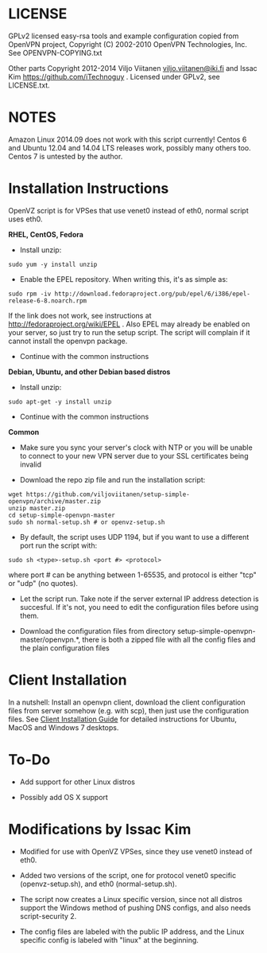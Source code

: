 LICENSE
=======

GPLv2 licensed easy-rsa tools and example configuration copied
from OpenVPN project, Copyright (C) 2002-2010 OpenVPN Technologies, Inc.
See OPENVPN-COPYING.txt

Other parts Copyright 2012-2014 Viljo Viitanen <viljo.viitanen@iki.fi>
and Issac Kim https://github.com/iTechnoguy .
Licensed under GPLv2, see LICENSE.txt.

NOTES
=====

Amazon Linux 2014.09 does not work with this script currently! Centos 6 and Ubuntu 12.04 and 14.04 LTS releases work, possibly many others too. Centos 7 is untested by the author.

Installation Instructions
=========================
OpenVZ script is for VPSes that use venet0 instead of eth0, normal script uses eth0.

**RHEL, CentOS, Fedora**

- Install unzip:

```
sudo yum -y install unzip
```

- Enable the EPEL repository. When writing this, it's as simple as:

```
sudo rpm -iv http://download.fedoraproject.org/pub/epel/6/i386/epel-release-6-8.noarch.rpm
```

  If the link does not work, see instructions at http://fedoraproject.org/wiki/EPEL .
  Also EPEL may already be enabled on your server, so just try to run the setup script.
  The script will complain if it cannot install the openvpn package.

- Continue with the common instructions

**Debian, Ubuntu, and other Debian based distros**

- Install unzip:

```
sudo apt-get -y install unzip
```

- Continue with the common instructions

**Common**

- Make sure you sync your server's clock with NTP or you will be unable to connect to your new VPN server
  due to your SSL certificates being invalid

- Download the repo zip file and run the installation script:

```
wget https://github.com/viljoviitanen/setup-simple-openvpn/archive/master.zip
unzip master.zip
cd setup-simple-openvpn-master
sudo sh normal-setup.sh # or openvz-setup.sh
```

- By default, the script uses UDP 1194, but if you want to use a different
  port run the script with:
```
sudo sh <type>-setup.sh <port #> <protocol>
```
  where port # can be anything between 1-65535, and protocol is either "tcp" or "udp" (no quotes).

- Let the script run. Take note if the server external IP address
  detection is succesful. If it's not, you need to edit the
  configuration files before using them.

- Download the configuration files from directory setup-simple-openvpn-master/openvpn.*,
  there is both a zipped file with all the config files and
  the plain configuration files

Client Installation
===================

In a nutshell: Install an openvpn client, download the client configuration files from server somehow (e.g. with scp), then just use the configuration files. See [Client Installation Guide](https://github.com/viljoviitanen/setup-simple-openvpn/wiki/Client-Installation-Guide) for detailed instructions for Ubuntu, MacOS and Windows 7 desktops. 

To-Do
=====

- Add support for other Linux distros

- Possibly add OS X support

Modifications by Issac Kim
==========================

- Modified for use with OpenVZ VPSes, since they use venet0 instead of eth0.

- Added two versions of the script, one for protocol venet0 specific (openvz-setup.sh), and eth0 (normal-setup.sh).

- The script now creates a Linux specific version, since not all distros support the Windows method of pushing DNS configs, and also needs script-security 2.

- The config files are labeled with the public IP address, and the Linux specific config is labeled with "linux" at the beginning.
